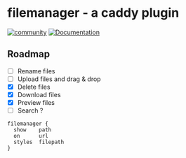# filemanager - a caddy plugin

[![community](https://img.shields.io/badge/community-forum-ff69b4.svg?style=flat-square)](https://forum.caddyserver.com)
[![Documentation](https://img.shields.io/badge/godoc-reference-blue.svg?style=flat-square)](http://godoc.org/github.com/hacdias/caddy-filemanager)

## Roadmap

+ [ ] Rename files
+ [ ] Upload files and drag & drop
+ [x] Delete files
+ [x] Download files
+ [x] Preview files
+ [ ] Search ?

```
filemanager {
  show    path
  on      url
  styles  filepath
}
```
